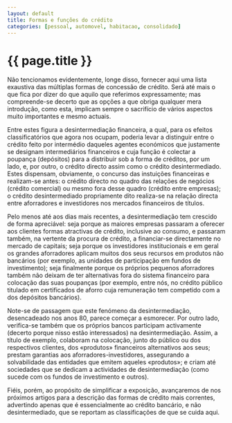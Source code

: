 ```yaml
---
layout: default
title: Formas e funções do crédito
categories: [pessoal, automovel, habitacao, consolidado]
---
```


# {{ page.title }}

Não tencionamos evidentemente, longe disso, fornecer aqui uma lista exaustiva das múltiplas formas de concessão de crédito. Será até mais o que fica por dizer do que aquilo que referimos expressamente; mas compreende-se decerto que as opções a que obriga qualquer mera introdução, como esta, implicam sempre o sacrifício de vários aspectos muito importantes e mesmo actuais.

Entre estes figura a desintermediação financeira, a qual, para os efeitos classificatórios que agora nos ocupam, poderia levar a distinguir entre o crédito feito por intermédio daqueles agentes económicos que justamente se designam intermediários financeiros e cuja função é colectar a poupança (depósitos) para a distribuir sob a forma de créditos, por um lado, e, por outro, o crédito directo assim como o crédito desintermediado. Estes dispensam, obviamente, o concurso das instuições financeiras e realizam-se antes: o crédito directo no quadro das relações de negócios (crédito comercial) ou mesmo fora desse quadro (crédito entre empresas); o crédito desintermediado propriamente dito realiza-se na relação directa entre aforradores e investidores nos mercados financeiros de títulos.

Pelo menos até aos dias mais recentes, a desintermediação tem crescido de forma apreciável: seja porque as maiores empresas passaram a oferecer aos clientes formas atractivas de crédito, inclusive ao consumo, e passaram também, na vertente da procura de crédito, a financiar-se directamente no mercado de capitais; seja porque os investidores institucionais e em geral os grandes aforradores aplicam muitos dos seus recursos em produtos não bancários (por exemplo, as unidades de participação em fundos de investimento); seja finalmente porque os próprios pequenos aforradores também não deixam de ter alternativas fora do sistema financeiro para colocação das suas poupanças (por exemplo, entre nós, no crédito público titulado em certificados de aforro cuja remuneração tem competido com a dos depósitos bancários).

Note-se de passagem que este fenómeno da desintermediação, desencadeado nos anos 80, parece começar a esmorecer. Por outro lado, verifica-se também que os próprios bancos participam activamente (decerto porque nisso estão interessados) na desintermediação. Assim, a título de exemplo, colaboram na colocação, junto do público ou dos respectivos clientes, dos «produtos» financeiros alternativos aos seus; prestam garantias aos aforradores-investidores, assegurando a solvabilidade das entidades que emitem aqueles «produtos»; e criam até sociedades que se dedicam a actividades de desintermediação (como sucede com os fundos de investimento e outros).

Fiéis, porém, ao propósito de simplificar a exposição, avançaremos de nos próximos artigos para a descrição das formas de crédito mais correntes, advertindo apenas que é essencialmente ao crédito bancário, e não desintermediado, que se reportam as classificações de que se cuida aqui.